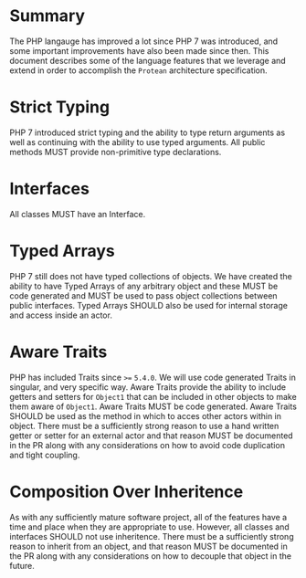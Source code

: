 # Summary
The PHP langauge has improved a lot since PHP 7 was introduced, and some important improvements have also been made since then. This document describes some of the language features that we leverage and extend in order to accomplish the `Protean` architecture specification.

# Strict Typing
PHP 7 introduced strict typing and the ability to type return arguments as well as continuing with the ability to use typed arguments. All public methods MUST provide non-primitive type declarations.

# Interfaces
All classes MUST have an Interface. 

# Typed Arrays
PHP 7 still does not have typed collections of objects. We have created the ability to have Typed Arrays of any arbitrary object and these MUST be code generated and MUST be used to pass object collections between public interfaces. Typed Arrays SHOULD also be used for internal storage and access inside an actor.

# Aware Traits
PHP has included Traits since `>=` `5.4.0`. We will use code generated Traits in singular, and very specific way. Aware Traits provide the ability to include getters and setters for `Object1` that can be included in other objects to make them aware of `Object1`.  Aware Traits MUST be code generated.  Aware Traits SHOULD be used as the method in which to acces other actors within in object.  There must be a sufficiently strong reason to use a hand written getter or setter for an external actor and that reason MUST be documented in the PR along with any considerations on how to avoid code duplication and tight coupling.

# Composition Over Inheritence
As with any sufficiently mature software project, all of the features have a time and place when they are appropriate to use.  However, all classes and interfaces SHOULD not use inheritence. There must be a sufficiently strong reason to inherit from an object, and that reason MUST be documented in the PR along with any considerations on how to decouple that object in the future.
